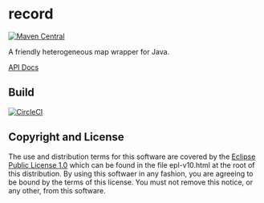 # record

[![Maven Central](https://maven-badges.herokuapp.com/maven-central/fun.mike/record-alpha/badge.svg)](https://maven-badges.herokuapp.com/maven-central/fun.mike/record-alpha)

A friendly heterogeneous map wrapper for Java.

[API Docs](http://javadoc.io/doc/fun.mike/record-alpha)

## Build

[![CircleCI](https://circleci.com/gh/mike706574/java-record.svg?style=svg)](https://circleci.com/gh/mike706574/java-record)

## Copyright and License

The use and distribution terms for this software are covered by the
[Eclipse Public License 1.0] which can be found in the file
epl-v10.html at the root of this distribution. By using this softwaer
in any fashion, you are agreeing to be bound by the terms of this
license. You must not remove this notice, or any other, from this
software.

[Eclipse Public License 1.0]: http://opensource.org/licenses/eclipse-1.0.php
